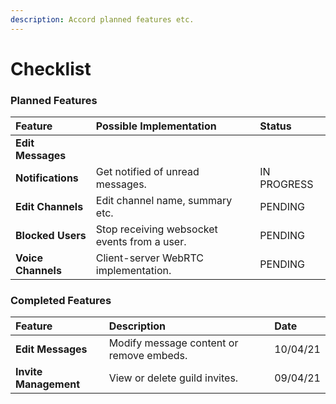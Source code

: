 ```yaml
---
description: Accord planned features etc.
---
```


# Checklist

### Planned Features

| Feature | Possible Implementation | Status |
| :--- | :--- | :--- |
| **Edit Messages** |  |  |
| **Notifications** | Get notified of unread messages. | IN PROGRESS |
| **Edit Channels** | Edit channel name, summary etc. | PENDING |
| **Blocked Users** | Stop receiving websocket events from a user. | PENDING |
| **Voice Channels** | Client-server WebRTC implementation. | PENDING |

### Completed Features

| Feature | Description | Date |
| :--- | :--- | :--- |
| **Edit Messages** | Modify message content or remove embeds. | 10/04/21 |
| **Invite Management** | View or delete guild invites. | 09/04/21 |




